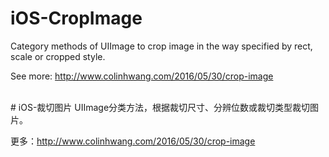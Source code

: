 # iOS-CropImage
Category methods of UIImage to crop image in the way specified by rect, scale or cropped style.

See more: http://www.colinhwang.com/2016/05/30/crop-image

<br />
# iOS-裁切图片
UIImage分类方法，根据裁切尺寸、分辨位数或裁切类型裁切图片。

更多：http://www.colinhwang.com/2016/05/30/crop-image
